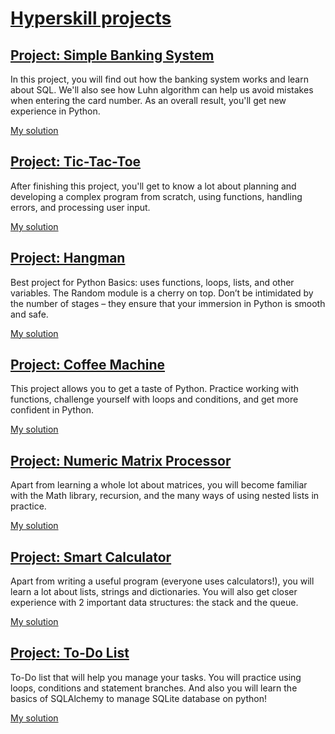 # [Hyperskill projects](https://hyperskill.org/)

## [Project: Simple Banking System](https://hyperskill.org/projects/109)

In this project, you will find out how the banking system works and learn about SQL. We'll also see how Luhn algorithm can help us avoid mistakes when entering the card number. As an overall result, you'll get new experience in Python.

[My solution](https://github.com/AlexBojik/hyperskill/blob/master/banking.py)

## [Project: Tic-Tac-Toe](https://hyperskill.org/projects/73)

After finishing this project, you'll get to know a lot about planning and developing a complex program from scratch, using functions, handling errors, and processing user input.

[My solution](https://github.com/AlexBojik/hyperskill/blob/master/tictactoe.py)

## [Project: Hangman](https://hyperskill.org/projects/69)

Best project for Python Basics: uses functions, loops, lists, and other variables. The Random module is a cherry on top. Don’t be intimidated by the number of stages – they ensure that your immersion in Python is smooth and safe.

[My solution](https://github.com/AlexBojik/hyperskill/blob/master/hangman.py)


## [Project: Coffee Machine](https://hyperskill.org/projects/68)

This project allows you to get a taste of Python. Practice working with functions, challenge yourself with loops and conditions, and get more confident in Python.

[My solution](https://github.com/AlexBojik/hyperskill/blob/master/coffee_machine.py)


## [Project: Numeric Matrix Processor](https://hyperskill.org/projects/96)

Apart from learning a whole lot about matrices, you will become familiar with the Math library, recursion, and the many ways of using nested lists in practice.

[My solution](https://github.com/AlexBojik/hyperskill/blob/master/processor.py)


## [Project: Smart Calculator](https://hyperskill.org/projects/74)

Apart from writing a useful program (everyone uses calculators!), you will learn a lot about lists, strings and dictionaries. You will also get closer experience with 2 important data structures: the stack and the queue.

[My solution](https://github.com/AlexBojik/hyperskill/blob/master/calculator.py)


## [Project: To-Do List](https://hyperskill.org/projects/105)

To-Do list that will help you manage your tasks. You will practice using loops, conditions and statement branches. And also you will learn the basics of SQLAlchemy to manage SQLite database on python!

[My solution](https://github.com/AlexBojik/hyperskill/blob/master/todolist.py)
